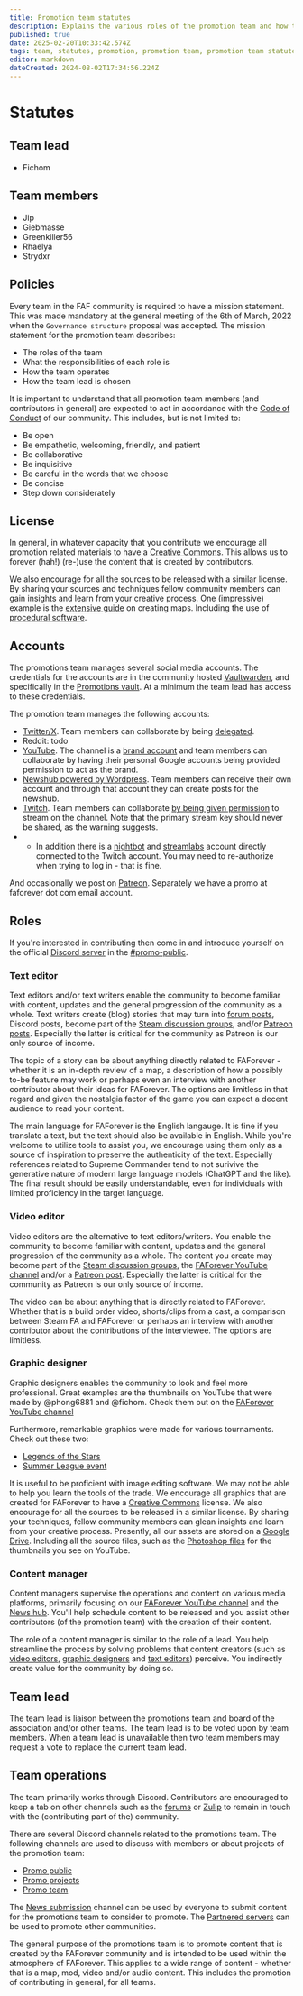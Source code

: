 ```yaml
---
title: Promotion team statutes
description: Explains the various roles of the promotion team and how the team is organized.
published: true
date: 2025-02-20T10:33:42.574Z
tags: team, statutes, promotion, promotion team, promotion team statutes, promo team, promo team statutes, promo, youtube
editor: markdown
dateCreated: 2024-08-02T17:34:56.224Z
---
```


# Statutes

## Team lead

  - Fichom
  
## Team members

  - Jip
  - Giebmasse
  - Greenkiller56
  - Rhaelya
  - Strydxr

## Policies

Every team in the FAF community is required to have a mission statement. This was made mandatory at the general meeting of the 6th of March, 2022 when the `Governance structure` proposal was accepted. The mission statement for the promotion team describes:

 - The roles of the team
 - What the responsibilities of each role is
 - How the team operates
 - How the team lead is chosen

It is important to understand that all promotion team members (and contributors in general) are expected to act in accordance with the [Code of Conduct](https://forum.faforever.com/topic/2051/faf-code-of-conduct/1) of our community. This includes, but is not limited to:

 - Be open
 - Be empathetic, welcoming, friendly, and patient
 - Be collaborative
 - Be inquisitive
 - Be careful in the words that we choose
 - Be concise
 - Step down considerately
 
## License
 
In general, in whatever capacity that you contribute we encourage all promotion related materials to have a [Creative Commons](https://creativecommons.org/licenses/). This allows us to forever (hah!) (re-)use the content that is created by contributors. 

We also encourage for all the sources to be released with a similar license. By sharing your sources and techniques fellow community members can gain insights and learn from your creative process. One (impressive) example is the [extensive guide](https://wiki.faforever.com/en/Development/Mapping) on creating maps. Including the use of [procedural software](https://wiki.faforever.com/en/Development/Mapping/Gaea).

## Accounts

The promotions team manages several social media accounts. The credentials for the accounts are in the community hosted [Vaultwarden](https://vaultwarden.faforever.com/), and specifically in the [Promotions vault](https://vaultwarden.faforever.com/#/organizations/5613e6ab-643a-47a8-beae-b86c01c58e70). At a minimum the team lead has access to these credentials. 

The promotion team manages the following accounts:

- [Twitter/X](https://x.com/FAFOfficial_). Team members can collaborate by being [delegated](https://help.x.com/en/managing-your-account/how-to-use-the-delegate-feature).
- Reddit: todo
- [YouTube](https://www.youtube.com/@ForgedAllianceForever). The channel is a [brand account](https://support.google.com/youtube/answer/7001996) and team members can collaborate by having their personal Google accounts being provided permission to act as the brand.
- [Newshub powered by Wordpress](https://direct.faforever.com/wp-login.php). Team members can receive their own account and through that account they can create posts for the newshub.
- [Twitch](https://www.twitch.tv/faflive). Team members can collaborate [by being given permission](https://help.twitch.tv/s/article/twitch-stream-key-faq?language=en_US#Authorized) to stream on the channel. Note that the primary stream key should never be shared, as the warning suggests.
- - In addition there is a [nightbot](https://nightbot.tv) and [streamlabs](https://streamlabs.com/) account directly connected to the Twitch account. You may need to re-authorize when trying to log in - that is fine.

And occasionally we post on [Patreon](https://www.patreon.com/faf). Separately we have a promo at faforever dot com email account. 

## Roles

If you're interested in contributing then come in and introduce yourself on the official [Discord server](https://discord.gg/DCNr4cvejN) in the [#promo-public](https://discord.gg/DCNr4cvejN).

### Text editor

Text editors and/or text writers enable the community to become familiar with content, updates and the general progression of the community as a whole. Text writers create (blog) stories that may turn into [forum posts](https://forum.faforever.com/category/3/blogs), Discord posts, become part of the [Steam discussion groups](https://steamcommunity.com/app/9420/discussions/), and/or [Patreon posts](https://www.patreon.com/faf). Especially the latter is critical for the community as Patreon is our only source of income.

The topic of a story can be about anything directly related to FAForever - whether it is an in-depth review of a map, a description of how a possibly to-be feature may work or perhaps even an interview with another contributor about their ideas for FAForever. The options are limitless in that regard and given the nostalgia factor of the game you can expect a decent audience to read your content.

The main language for FAForever is the English langauge. It is fine if you translate a text, but the text should also be available in English. While you're welcome to utilize tools to assist you, we encourage using them only as a source of inspiration to preserve the authenticity of the text. Especially references related to Supreme Commander tend to not surivive the generative nature of modern large language models (ChatGPT and the like). The final result should be easily understandable, even for individuals with limited proficiency in the target language.

### Video editor

Video editors are the alternative to text editors/writers. You enable the community to become familiar with content, updates and the general progression of the community as a whole. The content you create may become part of the [Steam discussion groups](https://steamcommunity.com/app/9420/discussions/), the [FAForever YouTube channel](https://www.youtube.com/@ForgedAllianceForever) and/or a [Patreon post](https://www.patreon.com/faf). Especially the latter is critical for the community as Patreon is our only source of income.

The video can be about anything that is directly related to FAForever. Whether that is a build order video, shorts/clips from a cast, a comparison between Steam FA and FAForever or perhaps an interview with another contributor about the contributions of the interviewee. The options are limitless.

### Graphic designer

Graphic designers enables the community to look and feel more professional. Great examples are the thumbnails on YouTube that were made by @phong6881 and @fichom. Check them out on the [FAForever YouTube channel](https://www.youtube.com/@ForgedAllianceForever/playlists)

Furthermore, remarkable graphics were made for various tournaments. Check out these two:

- [Legends of the Stars](https://forum.faforever.com/topic/5302/2022-legend-of-the-stars-world-championship-playoffs)
- [Summer League event](https://forum.faforever.com/topic/6217/summer-league-2023-event)

It is useful to be proficient with image editing software. We may not be able to help you learn the tools of the trade. We encourage all graphics that are created for FAForever to have a [Creative Commons](https://creativecommons.org/licenses/) license. We also encourage for all the sources to be released in a similar license. By sharing your techniques, fellow community members can glean insights and learn from your creative process. Presently, all our assets are stored on a [Google Drive](https://drive.google.com/drive/folders/1yOx6GB6ERi6eKZEsEQGytPboVdfWm_K6). Including all the source files, such as the [Photoshop files](https://drive.google.com/drive/folders/1qMxUdCkOAbprLBMRUP_B6xqi_odUZPnD) for the thumbnails you see on YouTube.

### Content manager

Content managers supervise the operations and content on various media platforms, primarily focusing on our [FAForever YouTube channel](https://www.youtube.com/@ForgedAllianceForever) and the [News hub](https://www.faforever.com/news). You'll help schedule content to be released and you assist other contributors (of the promotion team) with the creation of their content.

The role of a content manager is similar to the role of a lead. You help streamline the process by solving problems that content creators (such as [video editors](), [graphic designers]() and [text editors]()) perceive. You indirectly create value for the community by doing so.

## Team lead

The team lead is liaison between the promotions team and board of the association and/or other teams. The team lead is to be voted upon by team members. When a team lead is unavailable then two team members may request a vote to replace the current team lead. 

## Team operations

The team primarily works through Discord. Contributors are encouraged to keep a tab on other channels such as the [forums](https://forum.faforever.com/) or [Zulip](https://faforever.zulipchat.com/) to remain in touch with the (contributing part of the) community.

There are several Discord channels related to the promotions team. The following channels are used to discuss with members or about projects of the promotion team:

- [Promo public](https://discord.gg/DCNr4cvejN)
- [Promo projects](https://discord.gg/PKSXDdsNJD)
- [Promo team](https://discord.gg/8Ja3TBXGx2)

The [News submission](https://discord.gg/fNCdNBGKcP) channel can be used by everyone to submit content for the promotions team to consider to promote. The [Partnered servers](https://discord.gg/WYYTE8uKs5) can be used to promote other communities.

The general purpose of the promotions team is to promote content that is created by the FAForever community and is intended to be used within the atmosphere of FAForever. This applies to a wide range of content - whether that is a map, mod, video and/or audio content. This includes the promotion of contributing in general, for all teams.

<!-- 
#### Team Leader
- The team leader is the liaison with the Association Board and other FAF Teams
- The team leader is to be voted upon by team members
- If the team leader is no longer fit for the position a minimum of two team members may request that a vote be cast to replace the current team leader. This can not be used within a 6-month window of the last request to vote on a new team leader.
- The team leader has the final say on the content of the NewsHub
- The team leader has the final say on the content on official social media channels, including Patreon
- The team leader has the final say on the content on the website
#### Team membership
- Anyone interested can apply by messaging the team leader and are encouraged to specify how they want to help.
- Applicants are to be then discussed with the team and voted upon on. A majority is needed to be approved to the team with the team leader being the tiebreaker vote
- Team members may be removed at any time due to inactivity or if the member is no longer suitable for their position by a Majority Vote of the whole team.

#### Team Responsibilities
- Create a steady flow of content for the NewsHub whether that is weekly, bi-weekly or monthly.
- Maintain a steady flow of content on the FAF YouTube this can be Weekly, Bi-weekly or Monthly
- Maintain the FAForever.com website with up-to-date information (Tutorials/guides, patch notes, new features etc.)
- Look for new ways to promote FAF (on and off the platform)
- Communicate with other communities for opportunities of collaborating (Tournaments)
- Focus on the onboarding of new players to faf (from account creation to first game)
- Promote community-made content (maps, mods etc)
- Promote all official FAF tournament (Organised via the Tournaments Team)
- Update Patreon bi-monthly with written post or YouTube video's
- Maintain Social Media Platforms with updated not limited to Facebook, Twitter, Reddit 

-->


